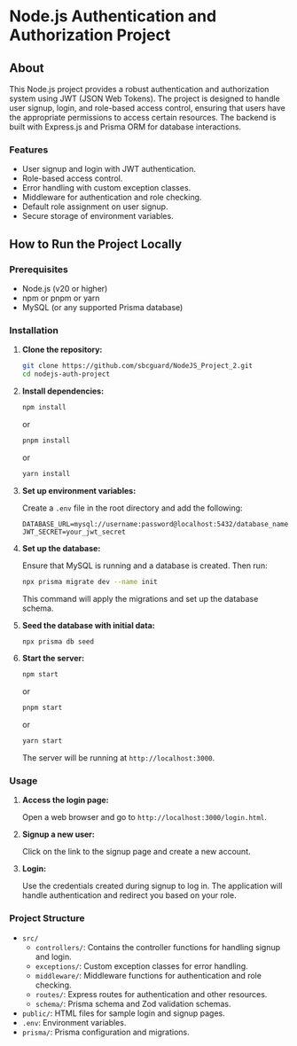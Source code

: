 # Node.js Authentication and Authorization Project

## About

This Node.js project provides a robust authentication and authorization system using JWT (JSON Web Tokens). The project is designed to handle user signup, login, and role-based access control, ensuring that users have the appropriate permissions to access certain resources. The backend is built with Express.js and Prisma ORM for database interactions.

### Features

- User signup and login with JWT authentication.
- Role-based access control.
- Error handling with custom exception classes.
- Middleware for authentication and role checking.
- Default role assignment on user signup.
- Secure storage of environment variables.

## How to Run the Project Locally

### Prerequisites

- Node.js (v20 or higher)
- npm or pnpm or yarn
- MySQL (or any supported Prisma database)

### Installation

1. **Clone the repository:**

   ```bash
   git clone https://github.com/sbcguard/NodeJS_Project_2.git
   cd nodejs-auth-project
   ```

2. **Install dependencies:**

   ```bash
   npm install
   ```

   or

   ```bash
   pnpm install
   ```

   or

   ```bash
   yarn install
   ```

3. **Set up environment variables:**

   Create a `.env` file in the root directory and add the following:

   ```plaintext
   DATABASE_URL=mysql://username:password@localhost:5432/database_name
   JWT_SECRET=your_jwt_secret
   ```

4. **Set up the database:**

   Ensure that MySQL is running and a database is created. Then run:

   ```bash
   npx prisma migrate dev --name init
   ```

   This command will apply the migrations and set up the database schema.

5. **Seed the database with initial data:**

   ```bash
   npx prisma db seed
   ```

6. **Start the server:**

   ```bash
   npm start
   ```

   or

   ```bash
   pnpm start
   ```

   or

   ```bash
   yarn start
   ```

   The server will be running at `http://localhost:3000`.

### Usage

1. **Access the login page:**

   Open a web browser and go to `http://localhost:3000/login.html`.

2. **Signup a new user:**

   Click on the link to the signup page and create a new account.

3. **Login:**

   Use the credentials created during signup to log in. The application will handle authentication and redirect you based on your role.

### Project Structure

- `src/`
  - `controllers/`: Contains the controller functions for handling signup and login.
  - `exceptions/`: Custom exception classes for error handling.
  - `middleware/`: Middleware functions for authentication and role checking.
  - `routes/`: Express routes for authentication and other resources.
  - `schema/`: Prisma schema and Zod validation schemas.
- `public/`: HTML files for sample login and signup pages.
- `.env`: Environment variables.
- `prisma/`: Prisma configuration and migrations.
